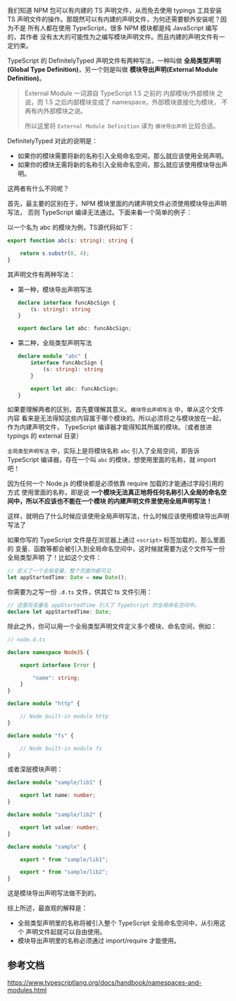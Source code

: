 我们知道 NPM 包可以有内建的 TS 声明文件，从而免去使用 typings 工具安装 TS 声明文件的操作。那既然可以有内建的声明文件，为何还需要额外安装呢？因为不是 所有人都在使用 TypeScript，很多 NPM 模块都是纯 JavaScript 编写的，其作者 没有太大的可能性为之编写模块声明文件。而且内建的声明文件有一定约束。

TypeScript 的 DefinitelyTyped 声明文件有两种写法，一种叫做 **全局类型声明(Global Type Definition)**，另一个则是叫做 **模块导出声明(External Module Definition)**。

> External Module 一词源自 TypeScript 1.5 之前的 内部模块/外部模块 之说，而 1.5 之后内部模块变成了 namespace，外部模块直接化为模块， 不再有内外部模块之说。
>
> 所以这里将 `External Module Definition` 译为 `模块导出声明` 比较合适。

DefinitelyTyped 对此的说明是：

- 如果你的模块需要将新的名称引入全局命名空间，那么就应该使用全局声明。
- 如果你的模块无需将新的名称引入全局命名空间，那么就应该使用模块导出声明。

这两者有什么不同呢？

首先，最主要的区别在于，NPM 模块里面的内建声明文件必须使用模块导出声明写法， 否则 TypeScript 编译无法通过。下面来看一个简单的例子：

以一个名为 abc 的模块为例，TS源代码如下：

```ts
export function abc(s: string): string {

    return s.substr(0, 4);
}
```

其声明文件有两种写法：

- 第一种，模块导出声明写法

  ```ts
  declare interface funcAbcSign {
      (s: string): string
  }
  
  export declare let abc: funcAbcSign;
  ```

- 第二种，全局类型声明写法

  ```ts
  declare module "abc" {
      interface funcAbcSign {
          (s: string): string
      }
  
      export let abc: funcAbcSign;
  }
  ```

如果要理解两者的区别，首先要理解其意义。`模块导出声明写法` 中，单从这个文件内容 看来是无法得知这些内容属于哪个模块的。所以必须将之与模块放在一起，作为内建声明文件， TypeScript 编译器才能得知其所属的模块。（或者放进 typings 的 external 目录）

`全局类型声明写法` 中，实际上是将模块名称 `abc` 引入了全局空间，即告诉 TypeScript 编译器，存在一个叫 `abc` 的模块，想使用里面的名称，就 import 吧！

因为任何一个 Node.js 的模块都是必须依靠 require 加载的才能通过字段引用的方式 使用里面的名称，即是说 **一个模块无法真正地将任何名称引入全局的命名空间中，所以不应该也不能在一个模块 的内建声明文件里使用全局声明写法！**

这样，就明白了什么时候应该使用全局声明写法，什么时候应该使用模块导出声明写法了

如果你写的 TypeScript 文件是在浏览器上通过 `<script>` 标签加载的，那么里面的 变量、函数等都会被引入到全局命名空间中，这时候就需要为这个文件写一份全局类型声明 了！比如这个文件：

```ts
// 定义了一个全局变量，整个页面内都可见
let appStartedTime: Date = new Date();
```

你需要为之写一份 `.d.ts` 文件，供其它 ts 文件引用：

```ts
// 这里将变量名 appStartedTime 引入了 TypeScript 的全局命名空间中。
declare let appStartedTime: Date;
```

除此之外，你可以用一个全局类型声明文件定义多个模块、命名空间，例如：

```ts
// node.d.ts

declare namespace NodeJS {

    export interface Error {

        "name": string;
    }
}

declare module "http" {

    // Node built-in module http
}

declare module "fs" {

    // Node built-in module fs
}
```

或者深层模块声明：

```ts
declare module "sample/lib1" {

    export let name: number;
}

declare module "sample/lib2" {

    export let value: number;
}

declare module "sample" {

    export * from "sample/lib1";

    export * from "sample/lib2";
}
```

这是模块导出声明写法做不到的。

综上所述，最直观的解释是：

- 全局类型声明里的名称将被引入整个 TypeScript 全局命名空间中，从引用这个 声明文件起就可以自由使用。
- 模块导出声明里的名称必须通过 import/require 才能使用。



## 参考文档

https://www.typescriptlang.org/docs/handbook/namespaces-and-modules.html


